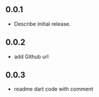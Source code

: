 ## 0.0.1

*  Describe initial release.

## 0.0.2

* add Github url

## 0.0.3

* readme dart code with comment